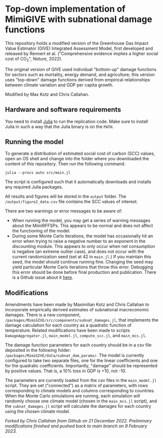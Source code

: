 # Top-down implementation of MimiGIVE with subnational damage functions

This repository holds a modified version of the Greenhouse Gas Impact Value Estimator (GIVE) Integrated Assessment Model, first developed and released by Rennert et al. ("Comprehensive evidence implies a higher social cost of CO$_2$", _Nature_, 2022).

The original version of GIVE used individual "bottom-up" damage functions for sectors such as mortality, energy demand, and agriculture; this version uses "top-down" damage functions derived from empirical relationships between climate variation and GDP per capita growth.

Modified by Max Kotz and Chris Callahan.

## Hardware and software requirements

You need to install [Julia](http://julialang.org/) to run the replication code. Make sure to install Julia in such a way that the Julia binary is on the `PATH`.

## Running the model

To generate a distribution of estimated social cost of carbon (SCC) values, open an OS shell and change into the folder where you downloaded the content of this repository. Then run the following command.

```
julia --procs auto src/main.jl
```

The script is configured such that it automatically downloads and installs any required Julia packages. 

All results and figures will be stored in the `output` folder. The `/output/figure2_data.csv` file contains the SCC values of interest.

There are two warnings or error messages to be aware of:

- When running the model, you may get a series of warning messages about the MimiRFFSPs. This appears to be normal and does not affect the functioning of the model.
- During some Monte Carlo iterations, the model has occasionally hit an error when trying to raise a negative number to an exponent in the discounting module. This appears to only occur when net consumption is negative (an extreme outlier case), and does not occur with the current randomization seed (set at 42 in `main.jl`.) If you maintain this seed, the model should continue running fine. Changing the seed may yield particular Monte Carlo iterations that throw this error. Debugging this error should be done before final production and publication. There is a Github issue about it [here](https://github.com/rffscghg/MimiGIVE.jl/issues/21).

## Modifications

Amendments have been made by Maximilian Kotz and Chris Callahan to incorporate empirically derived estimates of subnational macreconomic damages. There is a new component, `/packages/MimiGIVE/src/components/subnat_damages.jl`, that implements the damage calculation for each country as a quadratic function of temperature. Related modifications have been made to scripts `DamageAggregator.jl`, `main_model.jl`, `compute_scc.jl`, and `main_mcs.jl`.

The damage function parameters for each country should be in a csv file deposited in the following folder: `/packages/MimiGIVE/data/subnat_dam_params/`. The model is currently configured to take two separate files, one for the linear coefficients and one for the quadratic coefficients. Importantly, "damage" should be represented by positive values. That is, a 10% loss in GDP is +10, not -10. 

The parameters are currently loaded from the csv files in the `main_model.jl` script. They are set ("connected") as a matrix of parameters, with rows corresponding to climate models and columns corresponding to countries. When the Monte Carlo simulations are running, each simulation will randomly choose one climate model (chosen in the `main_mcs.jl` script), and the `subnat_damages.jl` script will calculate the damages for each country using the chosen climate model. 

_Forked by Chris Callahan from Github on 21 December 2022. Preliminary modifications finished and pushed back to main branch on 9 February 2023._
